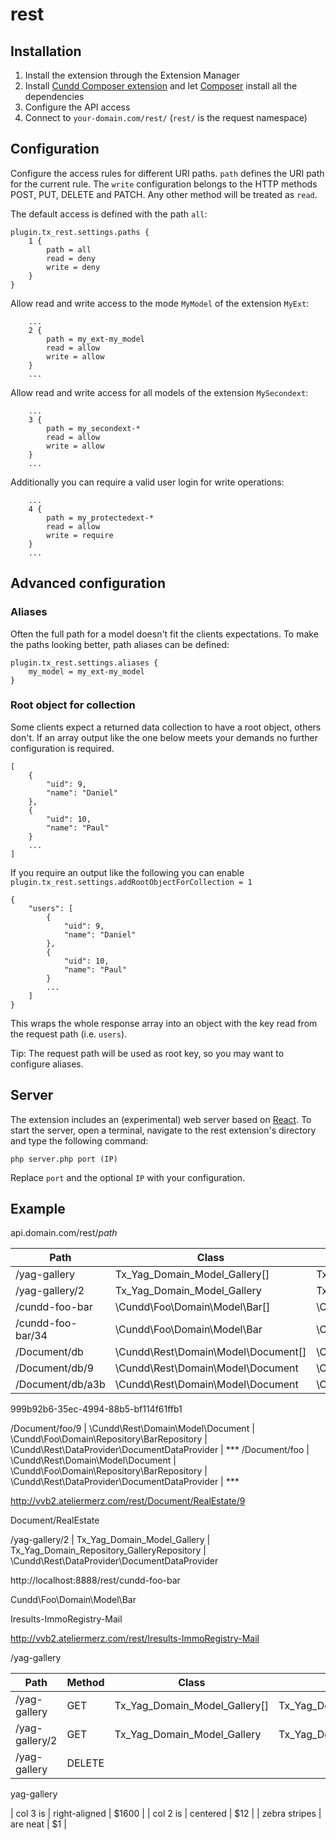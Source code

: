 rest
====

Installation
------------

1. Install the extension through the Extension Manager
2. Install [Cundd Composer extension](https://github.com/cundd/CunddComposer) and let [Composer](http://getcomposer.org/) install all the dependencies
3. Configure the API access
4. Connect to `your-domain.com/rest/` (`rest/` is the request namespace)

Configuration
-------------

Configure the access rules for different URI paths. `path` defines the URI path for the current rule. The `write` configuration belongs to the HTTP methods POST, PUT, DELETE and PATCH. Any other method will be treated as `read`.

The default access is defined with the path `all`:

    plugin.tx_rest.settings.paths {
        1 {
            path = all
            read = deny
            write = deny
        }
    }
    
Allow read and write access to the mode `MyModel` of the extension `MyExt`:
      
        ...
        2 {
            path = my_ext-my_model
            read = allow
            write = allow
        }
        ...
    
Allow read and write access for all models of the extension `MySecondext`:

        ...
        3 {
            path = my_secondext-*
            read = allow
            write = allow
        }
        ...
        
Additionally you can require a valid user login for write operations:

        ...
        4 {
            path = my_protectedext-*
            read = allow
            write = require
        }
        ...
        

Advanced configuration
----------------------

### Aliases

Often the full path for a model doesn't fit the clients expectations. To make the paths looking better, path aliases can be defined:

    plugin.tx_rest.settings.aliases {
        my_model = my_ext-my_model
    }


### Root object for collection

Some clients expect a returned data collection to have a root object, others don't. If an array output like the one below meets your demands no further configuration is required.

    [
        {
            "uid": 9,
            "name": "Daniel"
        },
        {
            "uid": 10,
            "name": "Paul"
        }
        ...
    ]
        
If you require an output like the following you can enable `plugin.tx_rest.settings.addRootObjectForCollection = 1` 

    {
        "users": [
            {
                "uid": 9,
                "name": "Daniel"
            },
            {
                "uid": 10,
                "name": "Paul"
            }
            ...
        ]
    }

This wraps the whole response array into an object with the key read from the request path (i.e. `users`).

Tip: The request path will be used as root key, so you may want to configure aliases.


Server
------
The extension includes an (experimental) web server based on [React](http://reactphp.org/). To start the server, open a terminal, navigate to the rest extension's directory and type the following command:

    php server.php port (IP)
    
Replace `port` and the optional `IP` with your configuration.

Example
-------

api.domain.com/rest/*path*


Path              | Class                                | Repository                                        | Data Provider                                   | Conf
----------------- | ------------------------------------ | ------------------------------------------------- | ----------------------------------------------- | ----
/yag-gallery      | Tx_Yag_Domain_Model_Gallery[]        | Tx_Yag_Domain_Repository_GalleryRepository        | \Cundd\Rest\DataProvider\DataProvider           | *
/yag-gallery/2    | Tx_Yag_Domain_Model_Gallery          | Tx_Yag_Domain_Repository_GalleryRepository        | \Cundd\Rest\DataProvider\DataProvider           | *
/cundd-foo-bar    | \Cundd\Foo\Domain\Model\Bar[]        | \Cundd\Foo\Domain\Repository\BarRepository        | \Cundd\Rest\DataProvider\DataProvider           | \**
/cundd-foo-bar/34 | \Cundd\Foo\Domain\Model\Bar          | \Cundd\Foo\Domain\Repository\BarRepository        | \Cundd\Rest\DataProvider\DataProvider           | \**
/Document/db      | \Cundd\Rest\Domain\Model\Document[]  | \Cundd\Rest\Domain\Repository\DocumentRepository  | \Cundd\Rest\DataProvider\DocumentDataProvider   | \*\**
/Document/db/9    | \Cundd\Rest\Domain\Model\Document    | \Cundd\Rest\Domain\Repository\DocumentRepository  | \Cundd\Rest\DataProvider\DocumentDataProvider   | \*\**
/Document/db/a3b  | \Cundd\Rest\Domain\Model\Document    | \Cundd\Rest\Domain\Repository\DocumentRepository  | \Cundd\Rest\DataProvider\DocumentDataProvider   | \*\**



999b92b6-35ec-4994-88b5-bf114f61ffb1


/Document/foo/9   | \Cundd\Rest\Domain\Model\Document   | \Cundd\Foo\Domain\Repository\BarRepository     | \Cundd\Rest\DataProvider\DocumentDataProvider   | \*\**
/Document/foo     | \Cundd\Rest\Domain\Model\Document   | \Cundd\Foo\Domain\Repository\BarRepository     | \Cundd\Rest\DataProvider\DocumentDataProvider   | \*\**

http://vvb2.ateliermerz.com/rest/Document/RealEstate/9


Document/RealEstate


/yag-gallery/2    | Tx_Yag_Domain_Model_Gallery      | Tx_Yag_Domain_Repository_GalleryRepository     | \Cundd\Rest\DataProvider\DocumentDataProvider



http://localhost:8888/rest/cundd-foo-bar

Cundd\Foo\Domain\Model\Bar




Iresults-ImmoRegistry-Mail

http://vvb2.ateliermerz.com/rest/Iresults-ImmoRegistry-Mail


/yag-gallery      















Path              | Method  | Class                            | Repository                                     | Data Provider                         
----------------- | ------- | -------------------------------- | ---------------------------------------------- | -------------------------------------  
/yag-gallery      | GET     | Tx_Yag_Domain_Model_Gallery[]    | Tx_Yag_Domain_Repository_GalleryRepository     | \Cundd\Rest\DataProvider\DataProvider 
/yag-gallery/2    | GET     | Tx_Yag_Domain_Model_Gallery      | Tx_Yag_Domain_Repository_GalleryRepository     | \Cundd\Rest\DataProvider\DataProvider 
/yag-gallery      | DELETE  




yag-gallery


| col 3 is      | right-aligned | $1600 |
| col 2 is      | centered      |   $12 |
| zebra stripes | are neat      |    $1 |

